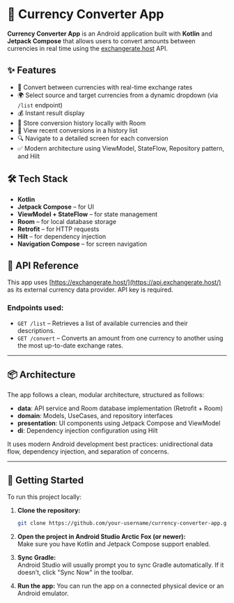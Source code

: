 # 📱 Currency Converter App

**Currency Converter App** is an Android application built with **Kotlin** and **Jetpack Compose** that allows users to convert amounts between currencies in real time using the [exchangerate.host](https://exchangerate.host/) API.

## ✨ Features

- 🔄 Convert between currencies with real-time exchange rates
- 🌍 Select source and target currencies from a dynamic dropdown (via `/list` endpoint)
- 💰 Instant result display
- 💾 Store conversion history locally with Room
- 📜 View recent conversions in a history list
- 🔍 Navigate to a detailed screen for each conversion
- ✅ Modern architecture using ViewModel, StateFlow, Repository pattern, and Hilt

## 🛠️ Tech Stack

- **Kotlin**
- **Jetpack Compose** – for UI
- **ViewModel + StateFlow** – for state management
- **Room** – for local database storage
- **Retrofit** – for HTTP requests
- **Hilt** – for dependency injection
- **Navigation Compose** – for screen navigation

## 🔐 API Reference

This app uses [https://exchangerate.host/](https://api.exchangerate.host/) as its external currency data provider. API key is required.

### Endpoints used:

- `GET /list` – Retrieves a list of available currencies and their descriptions.
- `GET /convert` – Converts an amount from one currency to another using the most up-to-date exchange rates.

---

## 📦 Architecture

The app follows a clean, modular architecture, structured as follows:

- **data**: API service and Room database implementation (Retrofit + Room)
- **domain**: Models, UseCases, and repository interfaces
- **presentation**: UI components using Jetpack Compose and ViewModel
- **di**: Dependency injection configuration using Hilt

It uses modern Android development best practices: unidirectional data flow, dependency injection, and separation of concerns.

---

## 🚀 Getting Started

To run this project locally:

1. **Clone the repository:**
   ```bash
   git clone https://github.com/your-username/currency-converter-app.git

2. **Open the project in Android Studio Arctic Fox (or newer):**  
Make sure you have Kotlin and Jetpack Compose support enabled.

3. **Sync Gradle:**  
Android Studio will usually prompt you to sync Gradle automatically.
If it doesn’t, click "Sync Now" in the toolbar.

4. **Run the app:** 
You can run the app on a connected physical device or an Android emulator.
